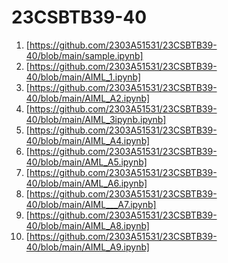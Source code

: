 # 23CSBTB39-40
1.  [https://github.com/2303A51531/23CSBTB39-40/blob/main/sample.ipynb]
2. [https://github.com/2303A51531/23CSBTB39-40/blob/main/AIML_1.ipynb]
3. [https://github.com/2303A51531/23CSBTB39-40/blob/main/AIML_A2.ipynb]
4. [https://github.com/2303A51531/23CSBTB39-40/blob/main/AIML_3ipynb.ipynb]
5. [https://github.com/2303A51531/23CSBTB39-40/blob/main/AIML_A4.ipynb]
6. [https://github.com/2303A51531/23CSBTB39-40/blob/main/AML_A5.ipynb]
7. [https://github.com/2303A51531/23CSBTB39-40/blob/main/AML_A6.ipynb]
8. [https://github.com/2303A51531/23CSBTB39-40/blob/main/AIML___A7.ipynb]
9. [https://github.com/2303A51531/23CSBTB39-40/blob/main/AIML_A8.ipynb]
10. [https://github.com/2303A51531/23CSBTB39-40/blob/main/AIML_A9.ipynb]
